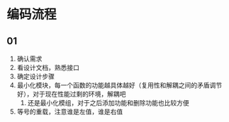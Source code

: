 # 编码流程
## 01
1. 确认需求
2. 看设计文档，熟悉接口
3. 确定设计步骤
4. 最小化模块，每一个函数的功能越具体越好（复用性和解耦之间的矛盾调节好），对于现在性能过剩的环境，解耦吧
   1. 还是最小化模组，对于之后添加功能和删除功能也比较方便
5. 等号的重载，注意谁是左值，谁是右值